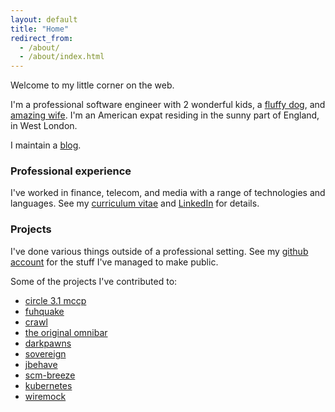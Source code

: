 ```yaml
---
layout: default
title: "Home"
redirect_from:
  - /about/
  - /about/index.html
---
```


Welcome to my little corner on the web.

I'm a professional software engineer with 2 wonderful kids, a
[fluffy dog](http://en.wikipedia.org/wiki/Pembroke_Welsh_Corgi), and
[amazing wife](http://www.livingprettyblog.com). I'm an American expat
residing in the sunny part of England, in West London.

I maintain a [blog](/blog).

### Professional experience

I've worked in finance, telecom, and media with a range of
technologies and languages. See my [curriculum vitae](/james-ravn.pdf)
and [LinkedIn](http://linkedin.com/in/jsravn) for details.

### Projects

I've done various things outside of a professional setting. See my
[github account](https://github.com/jsravn) for the stuff I've managed
to make public.

Some of the projects I've contributed to:

- [circle 3.1 mccp](/random/mccp/)
- [fuhquake](http://ezquake.sourceforge.net/docs/?rtc)
- [crawl](https://gitorious.org/crawl/crawl/commits)
- [the original omnibar](https://addons.mozilla.org/en-US/firefox/addon/autocomplete-manager/)
- [darkpawns](https://github.com/rparet/darkpawns)
- [sovereign](https://github.com/al3x/sovereign)
- [jbehave](http://jbehave.org/)
- [scm-breeze](https://github.com/ndbroadbent/scm_breeze)
- [kubernetes](https://github.com/kubernetes/kubernetes)
- [wiremock](https://github.com/tomakehurst/wiremock)
